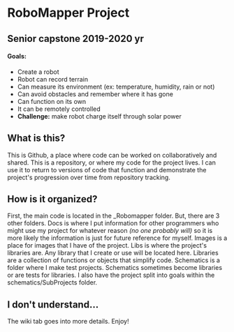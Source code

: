 # RoboMapper Project
## Senior capstone 2019-2020 yr

#### Goals:
* Create a robot
* Robot can record terrain
* Can measure its environment (ex: temperature, humidity, rain or not)
* Can avoid obstacles and remember where it has gone
* Can function on its own
* It can be remotely controlled
* **Challenge:** make robot charge itself through solar power

## What is this?
This is Github, a place where code can be worked on collaboratively and shared. This is a repository, or where my code for the project lives. I can use it to return to versions of code that function and demonstrate the project's progression over time from repository tracking.

## How is it organized?
First, the main code is located in the _Robomapper folder. But, there are 3 other folders. Docs is where I put information for other programmers who might use my project for whatever reason *(no one probably will)* so it is more likely the information is just for future reference for myself. Images is a place for images that I have of the project. Libs is where the project's libraries are. Any library that I create or use will be located here. Libraries are a collection of functions or objects that simplify code. Schematics is a folder where I make test projects. Schematics sometimes become libraries or are tests for libraries. I also have the project split into goals within the schematics/SubProjects folder.

## I don't understand...
The wiki tab goes into more details. Enjoy!
